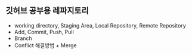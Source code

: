 ## 깃허브 공부용 레파지토리

- working directory, Staging Area, Local Repository, Remote Repository
- Add, Commit, Push, Pull
- Branch
- Conflict 해결방법 + Merge

